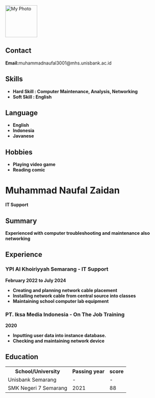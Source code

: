 
<html lang="en">
 
<head>
    <meta charset="UTF-8">
    <meta http-equiv="X-UA-Compatible"
          content="IE=edge">
    <meta name="viewport"
          content="width=device-width, 
                   initial-scale=1.0">
    <link rel="stylesheet"
          href="resume.css">
</head>
 
<body>
    <div class="full">
        <div class="left">
            <div class="image">
                <img src=
"![Foto Pas](https://github.com/NaufalZaidan3001/repo/blob/main/foto.jpg)"
                     alt="My Photo"
                     style="width:100px;
                            height:100px;">
            </div>
            <div class="Contact">
                <h2>Contact</h2>
                <p>
                      <b>Email:</b>muhammadnaufal3001@mhs.unisbank.ac.id
                  </p>
            </div>
            <div class="Skills">
                <h2>Skills</h2>
                <ul>
                    <li>
                          <b>Hard Skill :
                            Computer Maintenance, Analysis, Networking</b>
                      </li>
                    <li>
                          <b>Soft Skill : English
                      </li>
                </ul>
            </div>
            <div class="Language">
                <h2>Language</h2>
                <ul>
                    <li>English</li>
                    <li>Indonesia</li>
                    <li>Javanese</li>
                </ul>
            </div>
            <div class="Hobbies">
                <h2>Hobbies</h2>
                <ul>
                    <li>Playing video game</li>
                    <li>Reading comic</li>
                </ul>
            </div>
        </div>
        <div class="right">
            <div class="name">
                <h1>Muhammad Naufal Zaidan</h1>
            </div>
            <div class="title">
                <p>IT Support</p>
            </div>
            <div class="Summary">
                <h2>Summary</h2>
                <p>
                      Experienced with computer troubleshooting and maintenance also networking
                </p>
            </div>
            <div class="Experience">
                <h2>Experience</h2>
                <h3>YPI Al Khoiriyyah Semarang - IT Support</h3>
                <p>February 2022 to July 2024</p>
                <ul>
                    <li>
                        Creating and planning network cable placement
                      </li>
                    <li>
                        Installing network cable from central source into classes
                      </li>
                    <li>
                        Maintaining school computer lab equipment
                      </li>
                </ul>
                <h3>PT. Iksa Media Indonesia - On The Job Training</h3>
                <p>2020</p>
                <ul>
                    <li>
                          Inputting user data into instance database.
                      </li>
                    <li>Checking and maintaining network device</li>
                </ul>
            </div>
            <div class="Education">
                <h2>Education</h2>
                <table>
                    <tr>
                        <th>School/University  </th>
                        <th>Passing year  </th>
                        <th>score</th>
                    </tr>
                    <tr>
                        <td>Unisbank Semarang</td>
                        <td>-</td>
                        <td>-</td>
                    </tr>
                    <tr>
                        <td>SMK Negeri 7 Semarang</td>
                        <td>2021</td>
                        <td>88</td>
                    </tr>
                </table>
            </div>
</body>
 
</html>
